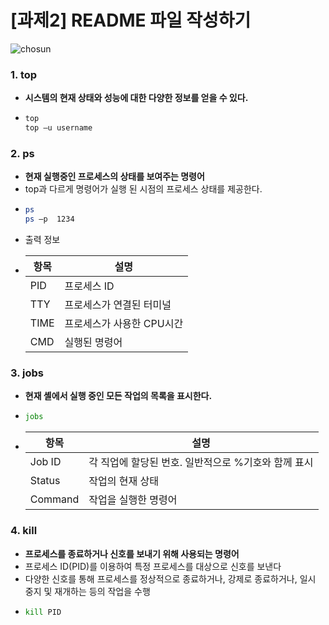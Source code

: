 # [과제2] README 파일 작성하기

![chosun](https://github.com/dh0531/bug-free-octo-fishstick/assets/167234341/4c38b190-0ed8-4958-a56a-ba10d41bfc77)

### 1. top
+ **시스템의 현재 상태와 성능에 대한 다양한 정보를 얻을 수 있다.**
+ ``` bash
  top 
  top –u username

### 2. ps
- **현재 실행중인 프로세스의 상태를 보여주는 명령어**
- top과 다르게 명령어가 실행 된 시점의 프로세스 상태를 제공한다.
- ``` bash
  ps
  ps –p  1234
- 출력 정보
- | 항목 | 설명 |
  |------|------|
  | PID  | 프로세스 ID |
  | TTY  | 프로세스가 연결된 터미널 |
  | TIME | 프로세스가 사용한 CPU시간 |
  | CMD  | 실행된 명령어 |

### 3. jobs
* **현재 셸에서 실행 중인 모든 작업의 목록을 표시한다.**
* ``` bash
  jobs
* | 항목 | 설명 |
  |------|------|
  | Job ID | 각 직업에 할당된 번호. 일반적으로 %기호와 함께 표시 |
  | Status | 작업의 현재 상태 |
  | Command | 작업을 실행한 명령어 |

### 4. kill
+ **프로세스를 종료하거나 신호를 보내기 위해 사용되는 명령어**
+ 프로세스 ID(PID)를 이용하여 특정 프로세스를 대상으로 신호를 보낸다
+ 다양한 신호를 통해 프로세스를 정상적으로 종료하거나, 강제로 종료하거나, 일시 중지 및 재개하는 등의 작업을 수행
+ ``` bash
  kill PID
